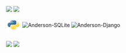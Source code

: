 <div>
  <img height="180cm" src="https://github-readme-stats.vercel.app/api?username=Anderson-Kawan&show_icons=true&theme=dark&include_all_commits=true&count_private=true" />
  <img height="180cm" src="https://github-readme-stats.vercel.app/api/top-langs/?username=Anderson-Kawan&anuraghazra&layout=compact&show_icons=true&theme=dark" />
</div>


<div style="display: inline_block"><br>
  <img align="center" alt="Anderson-Python" height="30" width="40" src="https://raw.githubusercontent.com/devicons/devicon/master/icons/python/python-original.svg">
  <img align="center" alt="Anderson-SQLite" height="30" width="40" src="https://cdn.jsdelivr.net/gh/devicons/devicon/icons/sqlite/sqlite-original-wordmark.svg">
  <img align="center" alt="Anderson-Django" height="30" width="40" src="https://cdn.jsdelivr.net/gh/devicons/devicon/icons/django/django-plain.svg"> 

</div>

 ##
 
<div>
 
  <a href = "mailto:anderson.proenca1020@gmail.com"><img src="https://img.shields.io/badge/-Gmail-%23333?style=for-the-badge&logo=gmail&logoColor=white" target="_blank"></a>
  <a href="https://www.linkedin.com/in/anderson-proen%C3%A7a-0881a8209" target="_blank"><img src="https://img.shields.io/badge/-LinkedIn-%230077B5?style=for-the-badge&logo=linkedin&logoColor=white" target="_blank"></a> 
  
</div> 
